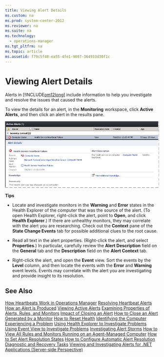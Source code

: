 ```yaml
---
title: Viewing Alert Details
ms.custom: na
ms.prod: system-center-2012
ms.reviewer: na
ms.suite: na
ms.technology: 
  - operations-manager
ms.tgt_pltfrm: na
ms.topic: article
ms.assetid: f79c5f48-ea55-4fe1-9097-364933d30f1c
---
```

# Viewing Alert Details
Alerts in [!INCLUDE[om12long](Token/om12long_md.md)] include information to help you investigate and resolve the issues that caused the alerts.

To view the details for an alert, in the **Monitoring** workspace, click **Active Alerts**, and then click an alert in the results pane.

![](Image/OM12AlertDetails.gif)

**Tips**

-   Locate and investigate monitors in the **Warning** and **Error** states in the Health Explorer of the computer that was the source of the alert. \(To open Health Explorer, right\-click the alert, point to **Open**, and click **Health Explorer**.\) If there are unhealthy monitors, they may correlate with the alert you are researching. Check out the **Context** pane of the **State Change Events** tab for possible additional clues to the root cause.

-   Read all text in the alert properties. \(Right\-click the alert, and select **Properties**.\) In particular, carefully review the **Alert Description** field on the **General** tab and the **Description** field on the **Alert Context** tab.

-   Right\-click the alert, and open the **Event** view. Sort the events by the **Level** column, and then locate the events with the **Error** and **Warning** event levels. Events may correlate with the alert you are investigating and provide insight to its resolution.

## See Also
[How Heartbeats Work in Operations Manager](How-Heartbeats-Work-in-Operations-Manager.md)
[Resolving Heartbeat Alerts](Resolving-Heartbeat-Alerts.md)
[How an Alert is Produced](How-an-Alert-is-Produced.md)
[Viewing Active Alerts](Viewing-Active-Alerts.md)
[Examining Properties of Alerts, Rules, and Monitors](Examining-Properties-of-Alerts,-Rules,-and-Monitors.md)
[Impact of Closing an Alert](Impact-of-Closing-an-Alert.md)
[How to Close an Alert Generated by a Monitor](How-to-Close-an-Alert-Generated-by-a-Monitor.md)
[How to Reset Health](How-to-Reset-Health.md)
[Identifying the Computer Experiencing a Problem](Identifying-the-Computer-Experiencing-a-Problem.md)
[Using Health Explorer to Investigate Problems](Using-Health-Explorer-to-Investigate-Problems.md)
[Using Event View to Investigate Problems](Using-Event-View-to-Investigate-Problems.md)
[Investigating Alert Storms](Investigating-Alert-Storms.md)
[How to View All Rules and Monitors Running on an Agent-Managed Computer](How-to-View-All-Rules-and-Monitors-Running-on-an-Agent-Managed-Computer.md)
[How to Set Alert Resolution States](How-to-Set-Alert-Resolution-States.md)
[How to Configure Automatic Alert Resolution](How-to-Configure-Automatic-Alert-Resolution.md)
[Diagnostic and Recovery Tasks](Diagnostic-and-Recovery-Tasks.md)
[Viewing and Investigating Alerts for .NET Applications &#40;Server-side Perspective&#41;](Viewing-and-Investigating-Alerts-for-.NET-Applications--Server-side-Perspective-.md)



